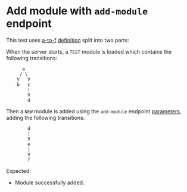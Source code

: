 # Add module with `add-module` endpoint

This test uses [a-to-f](../../resources/a-to-f/) [definition](../../resources/a-to-f/definition.kore) split into two parts:

When the server starts, a `TEST` module is loaded which contains the following transitions:

```
      a
     / \
    V   V
    b   c
        |
        V
        d
```

Then a `NEW` module is added using the `add-module` endpoint [parameters](./params.json),
adding the following transitions:


```
        d
        |
        V
        e
        |
        V
        f
```

Expected:
* Module successfully added.
